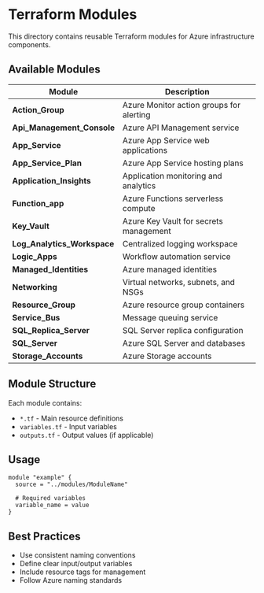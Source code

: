 # Terraform Modules

This directory contains reusable Terraform modules for Azure infrastructure components.

## Available Modules

| Module | Description |
|--------|-------------|
| **Action_Group** | Azure Monitor action groups for alerting |
| **Api_Management_Console** | Azure API Management service |
| **App_Service** | Azure App Service web applications |
| **App_Service_Plan** | Azure App Service hosting plans |
| **Application_Insights** | Application monitoring and analytics |
| **Function_app** | Azure Functions serverless compute |
| **Key_Vault** | Azure Key Vault for secrets management |
| **Log_Analytics_Workspace** | Centralized logging workspace |
| **Logic_Apps** | Workflow automation service |
| **Managed_Identities** | Azure managed identities |
| **Networking** | Virtual networks, subnets, and NSGs |
| **Resource_Group** | Azure resource group containers |
| **Service_Bus** | Message queuing service |
| **SQL_Replica_Server** | SQL Server replica configuration |
| **SQL_Server** | Azure SQL Server and databases |
| **Storage_Accounts** | Azure Storage accounts |

## Module Structure

Each module contains:
- `*.tf` - Main resource definitions
- `variables.tf` - Input variables
- `outputs.tf` - Output values (if applicable)

## Usage

```hcl
module "example" {
  source = "../modules/ModuleName"
  
  # Required variables
  variable_name = value
}
```

## Best Practices

- Use consistent naming conventions
- Define clear input/output variables
- Include resource tags for management
- Follow Azure naming standards

